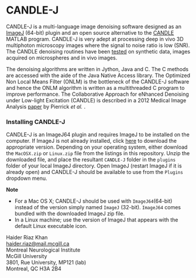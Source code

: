 CANDLE-J
========

CANDLE-J is a multi-language image denoising software designed as an [ImageJ](http://imagej.nih.gov/ij/) (64-bit) plugin and an open source alternative to the [CANDLE](http://www.bic.mni.mcgill.ca/ServicesSoftwareAdvancedImageProcessingTools/CANDLE/) MATLAB program. CANDLE-J is very adept at processing deep in vivo 3D multiphoton microscopy images where the signal to noise ratio is low (SNR). The CANDLE denoising routines have been [tested](http://www.ncbi.nlm.nih.gov/pubmed/22341767) on synthetic data, images acquired on microspheres and in vivo images.  

The denoising algorithms are written in Jython, Java and C. The C methods are accessed with the aide of the Java Native Access library. The Optimized Non Local Means Filter (ONLM) is the bottleneck of the CANDLE-J software and hence the ONLM algorithm is written as a multithreaded C program to improve performance. The Collaborative Approach for eNhanced Denoising under Low-light Excitation (CANDLE) is described in a 2012 Medical Image Analysis   [paper](http://www.bic.mni.mcgill.ca/uploads/ServicesSoftwareAdvancedImageProcessingTools/candle.pdf) by Pierrick *et al.* .    

### Installing CANDLE-J
CANDLE-J is an ImageJ64 plugin and requires ImageJ to be installed on the computer. If ImageJ is not already installed, click [here](http://imagej.nih.gov/ij/download.html) to download the appropriate version. Depending on your operating system, either download the `MacOSX.zip` or `Linux.zip` file from the listings in this repository. Unzip the downloaded file, and place the resultant `CANDLE-J` folder in the `plugins` folder of your local ImageJ directory. Open ImageJ (restart ImageJ if it is already open) and CANDLE-J should be available to use from the `Plugins` dropdown menu. 

**Note** 
- For a Mac OS X; CANDLE-J should be used with `ImageJ64`(64-bit) instead of the version simply named `ImageJ` (32-bit). `ImageJ64` comes bundled with the downloaded ImageJ zip file.
- In a Linux machine; use the version of ImageJ that appears with the default Linux executable icon. 


Haider Riaz Khan   
haider.riaz@mail.mcgill.ca  
Montreal Neurological Institute  
McGill University  
3801, Rue University, MP121 (lab)  
Montreal, QC H3A 2B4
